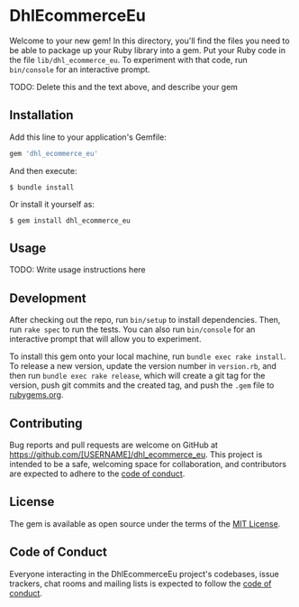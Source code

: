 # DhlEcommerceEu

Welcome to your new gem! In this directory, you'll find the files you need to be able to package up your Ruby library into a gem. Put your Ruby code in the file `lib/dhl_ecommerce_eu`. To experiment with that code, run `bin/console` for an interactive prompt.

TODO: Delete this and the text above, and describe your gem

## Installation

Add this line to your application's Gemfile:

```ruby
gem 'dhl_ecommerce_eu'
```

And then execute:

    $ bundle install

Or install it yourself as:

    $ gem install dhl_ecommerce_eu

## Usage

TODO: Write usage instructions here

## Development

After checking out the repo, run `bin/setup` to install dependencies. Then, run `rake spec` to run the tests. You can also run `bin/console` for an interactive prompt that will allow you to experiment.

To install this gem onto your local machine, run `bundle exec rake install`. To release a new version, update the version number in `version.rb`, and then run `bundle exec rake release`, which will create a git tag for the version, push git commits and the created tag, and push the `.gem` file to [rubygems.org](https://rubygems.org).

## Contributing

Bug reports and pull requests are welcome on GitHub at https://github.com/[USERNAME]/dhl_ecommerce_eu. This project is intended to be a safe, welcoming space for collaboration, and contributors are expected to adhere to the [code of conduct](https://github.com/[USERNAME]/dhl_ecommerce_eu/blob/main/CODE_OF_CONDUCT.md).

## License

The gem is available as open source under the terms of the [MIT License](https://opensource.org/licenses/MIT).

## Code of Conduct

Everyone interacting in the DhlEcommerceEu project's codebases, issue trackers, chat rooms and mailing lists is expected to follow the [code of conduct](https://github.com/[USERNAME]/dhl_ecommerce_eu/blob/main/CODE_OF_CONDUCT.md).
